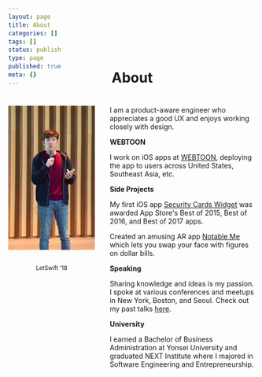 ```yaml
---
layout: page
title: About
categories: []
tags: []
status: publish
type: page
published: true
meta: {}
---
```


<h1 style="text-align: center; margin-bottom: 40px; margin-top: -50px">About</h1>

<div id="leftCol">
  <img src="/assets/SooJinRo-2018.jpg" width="270" style="margin-bottom: 10px" />
  <br />
  <p style="text-align: center;"><small style="">LetSwift '18</small></p>
</div>

<div id="rightCol">
  <p>I am a product-aware engineer who appreciates a good UX and enjoys working closely with design.</p>

  <p><b>WEBTOON</b></p>

  <p>I work on iOS apps at <a href="https://www.webtoons.com/en/" target="_blank">WEBTOON</a>, deploying the app to users across United States, Southeast Asia, etc. </p>

  <p><b>Side Projects</b></p>

  <p>My first iOS app <a href="https://apps.apple.com/us/app/security-cards-widget/id949362849" target="_blank">Security Cards Widget</a> was awarded App Store's Best of 2015, Best of 2016, and Best of 2017 apps. </p>

  <p>Created an amusing AR app <a href="https://apps.apple.com/kr/app/notable-me/id1453810473?l=en" target="_blank">Notable Me</a> which lets you swap your face with figures on dollar bills.</p>

  <p><b>Speaking</b></p>

  <p>Sharing knowledge and ideas is my passion. I spoke at various conferences and meetups in New York, Boston, and Seoul. Check out my past talks <a href="{{ site.baseurl }}/speaking">here</a>. </p>

  <p><b>University</b></p>

  <p>I earned a Bachelor of Business Administration at Yonsei University and graduated NEXT Institute where I majored in Software Engineering and Entrepreneurship.</p>
</div>

<style type="text/css">
  #leftCol {
    margin-bottom: 40px;
    margin-right: 30px;
    width: 100%;
    text-align: center;
  }
  @media screen and (min-width: 600px) {
    #leftCol {
        width: 35%; 
        float: left;
        height: 520px;
      }
    }
  }
  @media screen and (min-width: 600px) {
    #rightCol {
      width: 55%; 
      float: right;
    }
  }
  }
</style>
